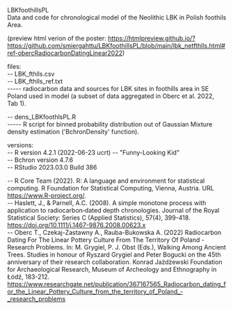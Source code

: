 LBKfoothillsPL  
Data and code for chronological model of the Neolithic LBK in Polish foothils Area.  
  
(preview html verion of the poster: https://htmlpreview.github.io/?https://github.com/smiergahttu/LBKfoothillsPL/blob/main/lbk_netfthlls.html#ref-obercRadiocarbonDatingLinear2022)
  
files:  
-- LBK_fthlls.csv  
-- LBK_fthlls_ref.txt  
----- radiocarbon data and sources for LBK sites in foothills area in SE Poland used in model (a subset of data aggregated in Oberc et al. 2022, Tab 1).
  
-- dens_LBKfoothlsPL.R  
----- R script for binned probability distribution out of Gaussian Mixture density estimation ('BchronDensity' function).

versions:  
-- R version 4.2.1 (2022-06-23 ucrt) -- "Funny-Looking Kid"  
-- Bchron version 4.7.6  
-- RStudio 2023.03.0 Build 386

-- R Core Team (2022). R: A language and environment for statistical computing. R Foundation for Statistical Computing, Vienna, Austria. URL https://www.R-project.org/.  
-- Haslett, J., & Parnell, A.C. (2008). A simple monotone process with application to radiocarbon‐dated depth chronologies. Journal of the Royal Statistical Society: Series C (Applied Statistics), 57(4), 399-418. https://doi.org/10.1111/j.1467-9876.2008.00623.x  
-- Oberc T., Czekaj-Zastawny A., Rauba-Bukowska A. (2022) Radiocarbon Dating For The Linear Pottery Culture From The Territory Of Poland - Research Problems. In: M. Grygiel, P. J. Obst (Eds.), Walking Among Ancient Trees. Studies in honour of Ryszard Grygiel and Peter Bogucki on the 45th anniversary of their research collaboration. Konrad Jażdżewski Foundation for Archaeological Research, Museum of Archeology and Ethnography in Łódź, 183-212. https://www.researchgate.net/publication/367167565_Radiocarbon_dating_for_the_Linear_Pottery_Culture_from_the_territory_of_Poland_-_research_problems

